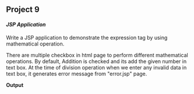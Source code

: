 
## Project 9

#### _JSP Application_


Write a JSP application to demonstrate the expression tag by using mathematical
operation.

There are multiple checkbox in html page to perform different mathematical operations. By
default, Addition is checked and its add the given number in text box. At the time of division
operation when we enter any invalid data in text box, it generates error message
from "error.jsp" page.

**Output**


